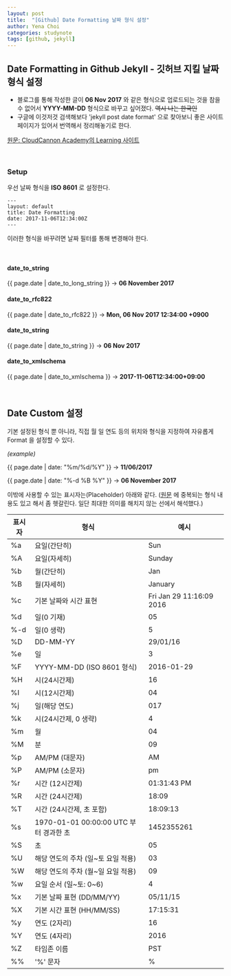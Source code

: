```yaml
---
layout: post
title:  "[Github] Date Formatting 날짜 형식 설정"
author: Yena Choi
categories: studynote
tags: [github, jekyll]
---
```


## Date Formatting in Github Jekyll - 깃허브 지킬 날짜 형식 설정

- 블로그를 통해 작성한 글이 **06 Nov 2017** 와 같은 형식으로 업로드되는 것을 참을 수 없어서 **YYYY-MM-DD** 형식으로 바꾸고 싶어졌다. ~~역시 나는 한국인~~
- 구글에 이것저것 검색해보다 'jekyll post date format' 으로 찾아보니 좋은 사이트 페이지가 있어서 번역해서 정리해놓기로 한다.

[원문: CloudCannon Academy의 Learning 사이트 ](https://learn.cloudcannon.com/jekyll/date-formatting)

<br>

### Setup
우선 날짜 형식을 **ISO 8601** 로 설정한다.

```
---
layout: default
title: Date Formatting
date: 2017-11-06T12:34:00Z
---
```

이러한 형식을 바꾸려면 날짜 필터를 통해 변경해야 한다.

<br>

#### date_to_string

  \{\{ page.date \| date_to_long_string \}\} → **06 November 2017**

#### date_to_rfc822

  \{\{ page.date \| date_to_rfc822 \}\} → **Mon, 06 Nov 2017 12:34:00 +0900**
<br>
#### date_to_string

  \{\{ page.date \| date_to_string \}\} → **06 Nov 2017**

#### date_to_xmlschema

  \{\{ page.date \| date_to_xmlschema \}\} → **2017-11-06T12:34:00+09:00**

<br>

## Date Custom 설정

기본 설정된 형식 뿐 아니라, 직접 월 일 연도 등의 위치와 형식을 지정하여 자유롭게 Format 을 설정할 수 있다.

*(example)*

  \{\{ page.date \| date: "%m/%d/%Y" \}\} → **11/06/2017**

  \{\{ page.date \| date: "%-d %B %Y" \}\} → **06 November 2017**

이밖에 사용할 수 있는 표시자는(Placeholder) 아래와 같다. ([원문](https://learn.cloudcannon.com/jekyll/date-formatting/#date)
에 중복되는 형식 내용도 있고 해서 좀 헷갈린다. 일단 최대한 의미를 해치지 않는 선에서 해석했다.)


표시자 | 형식 | 예시
----- | ----- | -----
%a	|	 요일(간단히)	|	Sun
%A	|	요일(자세히)	|	Sunday
%b	|	월(간단히)	|	Jan
%B	|	월(자세히)	|	January
%c	|	기본 날짜와 시간 표현	|	Fri Jan 29 11:16:09 2016
%d	|	일(0 기재)	|	05
%-d	|	일(0 생략)	|	5
%D	|	DD-MM-YY	|	29/01/16
%e	|	일	|	3
%F	|	YYYY-MM-DD (ISO 8601 형식) 	|	2016-01-29
%H	|	시(24시간제)	|	16
%I	|	시(12시간제)	|	04
%j	|	일(해당 연도)	|	017
%k	|	시(24시간제, 0 생략)	|	4
%m	|	월	|	04
%M	|	분	|	09
%p	|	AM/PM (대문자)	|	AM
%P	|	AM/PM (소문자)	|	pm
%r	|	시간 (12시간제)	|	01:31:43 PM
%R	|	시간 (24시간제)	|	18:09
%T	|	시간 (24시간제, 초 포함)	|	18:09:13
%s	|	1970-01-01 00:00:00 UTC 부터 경과한 초	|	1452355261
%S	|	초	|	05
%U	|	해당 연도의 주차 (일~토 요일 적용)	|	03
%W	|	해당 연도의 주차 (월~일 요일 적용)	|	09
%w	|	요일 순서 (일~토: 0~6)	|	4
%x	|	기본 날짜 표현 (DD/MM/YY)	|	05/11/15
%X	|	기본 시간 표현 (HH/MM/SS)	|	17:15:31
%y	|	연도 (2자리)	|	16
%Y	|	연도 (4자리)	|	2016
%Z	|	타임존 이름	|	PST
%%	|	'%' 문자	|	%
